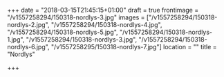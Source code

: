 +++
date = "2018-03-15T21:45:15+01:00"
draft = true
frontimage = "/v1557258294/150318-nordlys-3.jpg"
images = ["/v1557258294/150318-nordlys-2.jpg", "/v1557258294/150318-nordlys-4.jpg", "/v1557258294/150318-nordlys-5.jpg", "/v1557258294/150318-nordlys-1.jpg", "/v1557258294/150318-nordlys-3.jpg", "/v1557258294/150318-nordlys-6.jpg", "/v1557258295/150318-nordlys-7.jpg"]
location = ""
title = "Nordlys"

+++
